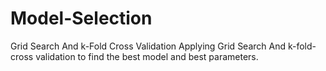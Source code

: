 # Model-Selection
Grid Search And k-Fold Cross Validation
Applying Grid Search And k-fold-cross validation to find the best model and best parameters.
